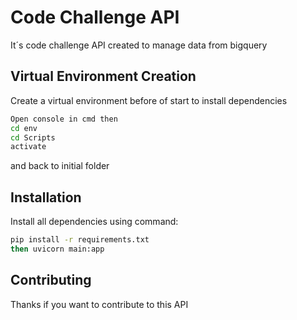 # Code Challenge API

It´s code challenge API created to manage data from bigquery

## Virtual Environment Creation

Create a virtual environment before of start to install dependencies


```bash
Open console in cmd then 
cd env
cd Scripts
activate
```
and back to initial folder
## Installation


Install all dependencies using command:


```bash
pip install -r requirements.txt
then uvicorn main:app
```



## Contributing

Thanks if you want to contribute to this API